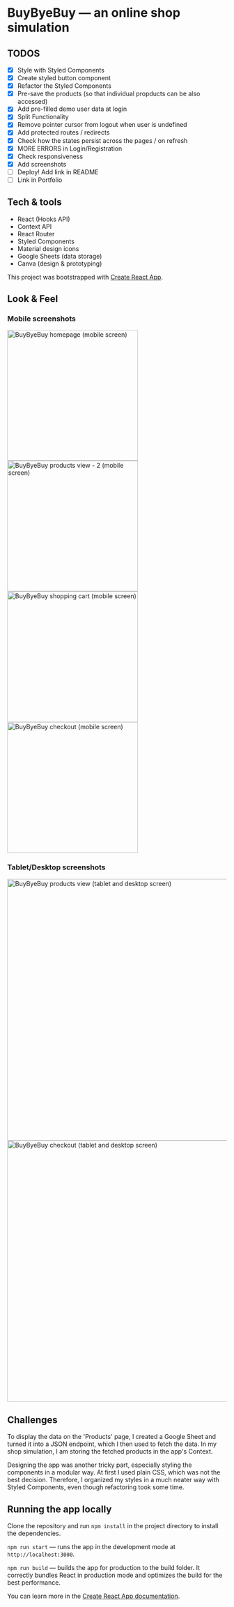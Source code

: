 # BuyByeBuy — an online shop simulation

## TODOS

- [x] Style with Styled Components
- [x] Create styled button component
- [x] Refactor the Styled Components
- [x] Pre-save the products (so that individual propducts can be also accessed)
- [x] Add pre-filled demo user data at login
- [x] Split Functionality
- [x] Remove pointer cursor from logout when user is undefined
- [x] Add protected routes / redirects
- [x] Check how the states persist across the pages / on refresh
- [x] MORE ERRORS in Login/Registration
- [x] Check responsiveness
- [x] Add screenshots
- [ ] Deploy! Add link in README
- [ ] Link in Portfolio

## Tech & tools

- React (Hooks API)
- Context API
- React Router
- Styled Components
- Material design icons
- Google Sheets (data storage)
- Canva (design & prototyping)

This project was bootstrapped with [Create React App](https://github.com/facebook/create-react-app).

## Look & Feel

### Mobile screenshots

<img src="./screenshots/10-home-mobile.png" width="300" alt="BuyByeBuy homepage (mobile screen)">
<img src="./screenshots/40-products-mobile.png" width="300" alt="BuyByeBuy products view - 2 (mobile screen)">
<img src="./screenshots/50-cart-mobile.png" width="300" alt="BuyByeBuy shopping cart (mobile screen)">
<img src="./screenshots/60-checkout-mobile.png" width="300" alt="BuyByeBuy checkout (mobile screen)">

### Tablet/Desktop screenshots

<img src="./screenshots/1-products-desktop.png" width="600" alt="BuyByeBuy products view (tablet and desktop screen)">
<img src="./screenshots/3-checkout-desktop.png" width="600" alt="BuyByeBuy checkout (tablet and desktop screen)">

## Challenges

To display the data on the 'Products' page, I created a Google Sheet and turned it into a JSON endpoint, which I then used to fetch the data. In my shop simulation, I am storing the fetched products in the app's Context.

Designing the app was another tricky part, especially styling the components in a modular way. At first I used plain CSS, which was not the best decision. Therefore, I organized my styles in a much neater way with Styled Components, even though refactoring took some time.

## Running the app locally

Clone the repository and run `npm install` in the project directory to install the dependencies.

`npm run start` — runs the app in the development mode at `http://localhost:3000`.

`npm run build` — builds the app for production to the build folder. It correctly bundles React in production mode and optimizes the build for the best performance.

You can learn more in the [Create React App documentation](https://facebook.github.io/create-react-app/docs/getting-started).
